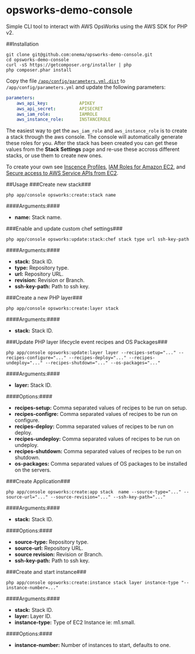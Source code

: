 opsworks-demo-console
=====================

Simple CLI tool to interact with AWS OpsWorks using the AWS SDK for PHP v2.


##Installation

```
git clone git@github.com:onema/opsworks-demo-console.git
cd opsworks-demo-console
curl -sS https://getcomposer.org/installer | php
php composer.phar install
```

Copy the file [`/app/config/parameters.yml.dist`](/app/config/parameters.yml.dist) to `/app/config/parameters.yml` and update the following parameters:

```yaml
parameters:
    aws_api_key:            APIKEY
    aws_api_secret:         APISECRET
    aws_iam_role:           IAMROLE
    aws_instance_role:      INSTANCEROLE
```

The easiest way to get the `aws_iam_role` and `aws_instance_role` is to create a stack through the aws console. The console will automatically generate these roles for you. After the stack has been created you can get these values from the **Stack Settings** page and re-use these accross different stacks, or use them to create new ones.

To create your own see [Inscence Profiles](http://docs.aws.amazon.com/IAM/latest/UserGuide/instance-profiles.html), [IAM Roles for Amazon EC2](http://docs.aws.amazon.com/AWSEC2/latest/UserGuide/iam-roles-for-amazon-ec2.html), and [Secure access to AWS Service APIs from EC2](http://aws.typepad.com/aws/2012/06/iam-roles-for-ec2-instances-simplified-secure-access-to-aws-service-apis-from-ec2.html).

##Usage
###Create new stack###
```
php app/console opsworks:create:stack name
``` 

####Arguments:####
 - **name:**                 Stack name.

###Enable and update custom chef settings###
```
php app/console opsworks:update:stack:chef stack type url ssh-key-path
``` 

####Arguments:####
 - **stack:**                 Stack ID.
 - **type:**                  Repository type.
 - **url:**                   Repository URL.
 - **revision:**              Revision or Branch.
 - **ssh-key-path:**          Path to ssh key.
 
 
###Create a new PHP layer###
```
php app/console opsworks:create:layer stack
``` 

####Arguments:####
 - **stack:**                 Stack ID.
 

###Update PHP layer lifecycle event recipes and OS Packages###
```
php app/console opsworks:update:layer layer --recipes-setup="..." --recipes-configure="..." --recipes-deploy="..." --recipes-undeploy="..." --recipes-shutdown="..." --os-packages="..."
``` 

####Arguments:####
 - **layer:**                 Stack ID.

####Options:####
 - **recipes-setup:**         Comma separated values of recipes to be run on setup.
 - **recipes-configre:**      Comma separated values of recipes to be run on configure.
 - **recipes-deploy:**        Comma separated values of recipes to be run on deploy.
 - **recipes-undeploy:**      Comma separated values of recipes to be run on undeploy.
 - **recipes-shutdown:**      Comma separated values of recipes to be run on shutdown.
 - **os-packages:**           Comma separated values of OS packages to be installed on the servers.

 
###Create Application###
```
php app/console opsworks:create:app stack  name --source-type="..." --source-url="..." --source-revision="..." --ssh-key-path="..."
``` 

####Arguments:####
 - **stack:**                 Stack ID.

####Options:####
 - **source-type:**           Repository type.
 - **source-url:**            Repository URL.
 - **source revision:**       Revision or Branch.
 - **ssh-key-path:**          Path to ssh key.
 

###Create and start instance###
```
php app/console opsworks:create:instance stack layer instance-type "--instance-number=..."
``` 

####Arguments:####
 - **stack:**                 Stack ID.
 - **layer:**                 Layer ID.
 - **instance-type:**         Type of EC2 Instance ie: m1.small.

####Options:####
 - **instance-number:**       Number of instances to start, defaults to one.
 
 
